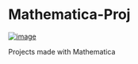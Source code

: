 # Mathematica-Proj

[![image](https://img.shields.io/badge/Mathematicaa-Projects-red)](https://www.w3schools.com/css/)

Projects made with Mathematica
